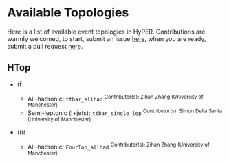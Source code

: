Available Topologies
=======================

Here is a list of available event topologies in HyPER. Contributions are warmly welcomed, to start, submit an issue [here](https://github.com/tzuhanchang/HyPER/issues), when you are ready, submit a pull request [here](https://github.com/tzuhanchang/HyPER/pulls).

HTop
-----------

- $t\bar{t}$:

    * All-hadronic: `ttbar_allhad` <sup>Contributor(s): Zihan Zhang (University of Manchester)</sup>
    * Semi-leptonic (l+jets): `ttbar_single_lep` <sup>Contributor(s): Simon Della Santa (University of Manchester)</sup>

- $t\bar{t}t\bar{t}$

    * All-hadronic: `FourTop_allhad` <sup>Contributor(s): Zihan Zhang (University of Manchester)</sup>